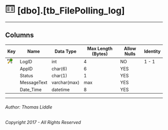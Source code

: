 #### 

# ![Tables](../Images/Table32.png) [dbo].[tb_FilePolling_log]

---

## <a name="#columns"></a>Columns

| Key | Name | Data Type | Max Length (Bytes) | Allow Nulls | Identity |
|---|---|---|---|---|---|
| [![Cluster Primary Key PK_tb_FilePolling_log: LogID](../Images/pkcluster.png)](#indexes) | LogID | int | 4 | NO | 1 - 1 |
|  | AppID | char(6) | 6 | YES |  |
|  | Status | char(1) | 1 | YES |  |
|  | MessageText | varchar(max) | max | YES |  |
|  | Date_Time | datetime | 8 | YES |  |


---

###### Author:  Thomas Liddle

###### Copyright 2017 - All Rights Reserved
